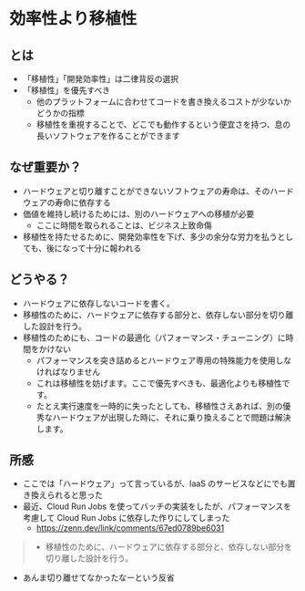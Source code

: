 # 効率性より移植性

## とは

- 「移植性」「開発効率性」は二律背反の選択
- 「移植性」を優先すべき
  - 他のプラットフォームに合わせてコードを書き換えるコストが少ないかどうかの指標
  - 移植性を重視することで、どこでも動作するという便宜さを持つ、息の長いソフトウェアを作ることができます

## なぜ重要か？
- ハードウェアと切り離すことができないソフトウェアの寿命は、そのハードウェアの寿命に依存する
- 価値を維持し続けるためには、別のハードウェアへの移植が必要
  - ここに時間を取られることは、ビジネス上致命傷
- 移植性を持たせるために、開発効率性を下げ、多少の余分な労力を払うとしても、後になって十分に報われる

## どうやる？
- ハードウェアに依存しないコードを書く。
- 移植性のために、ハードウェアに依存する部分と、依存しない部分を切り離した設計を行う。
- 移植性のためにも、コードの最適化（パフォーマンス・チューニング）に時間をかけない
  - パフォーマンスを突き詰めるとハードウェア専用の特殊能力を使用しなければなりません
  - これは移植性を妨げます。ここで優先すべきも、最適化よりも移植性です。
  - たとえ実行速度を一時的に失ったとしても、移植性さえあれば、別の優秀なハードウェアが出現した時に、それに乗り換えることで問題は解決します。

## 所感
- ここでは「ハードウェア」って言っているが、IaaS のサービスなどにでも置き換えられると思った
- 最近、Cloud Run Jobs を使ってバッチの実装をしたが、パフォーマンスを考慮して Cloud Run Jobs に依存した作りにしてしまった
  - https://zenn.dev/link/comments/67ed0789be6031
> - 移植性のために、ハードウェアに依存する部分と、依存しない部分を切り離した設計を行う。
- あんま切り離せてなかったなーという反省
